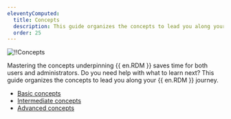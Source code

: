 ```yaml
---
eleventyComputed:
  title: Concepts
  description: This guide organizes the concepts to lead you along your {{ en.RDM }} journey.
  order: 25
---
```

![!!Concepts](https://cdnweb.devolutions.net/docs/docs_en_rdm_windows_RDMWin6188.jpg)

Mastering the concepts underpinning {{ en.RDM }} saves time for both users and administrators. Do you need help with what to learn next? This guide organizes the concepts to lead you along your {{ en.RDM }} journey.

* [Basic concepts](/rdm/windows/concepts/basic-concepts/)
* [Intermediate concepts](/rdm/windows/concepts/intermediate-concepts/)
* [Advanced concepts](/rdm/windows/concepts/advanced-concepts/)
